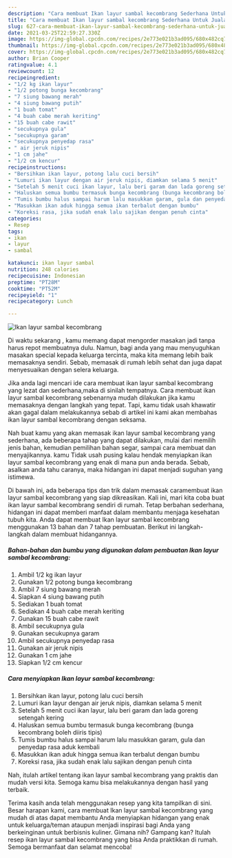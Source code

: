 ```yaml
---
description: "Cara membuat Ikan layur sambal kecombrang Sederhana Untuk Jualan"
title: "Cara membuat Ikan layur sambal kecombrang Sederhana Untuk Jualan"
slug: 627-cara-membuat-ikan-layur-sambal-kecombrang-sederhana-untuk-jualan
date: 2021-03-25T22:59:27.330Z
image: https://img-global.cpcdn.com/recipes/2e773e021b3ad095/680x482cq70/ikan-layur-sambal-kecombrang-foto-resep-utama.jpg
thumbnail: https://img-global.cpcdn.com/recipes/2e773e021b3ad095/680x482cq70/ikan-layur-sambal-kecombrang-foto-resep-utama.jpg
cover: https://img-global.cpcdn.com/recipes/2e773e021b3ad095/680x482cq70/ikan-layur-sambal-kecombrang-foto-resep-utama.jpg
author: Brian Cooper
ratingvalue: 4.1
reviewcount: 12
recipeingredient:
- "1/2 kg ikan layur"
- "1/2 potong bunga kecombrang"
- "7 siung bawang merah"
- "4 siung bawang putih"
- "1 buah tomat"
- "4 buah cabe merah keriting"
- "15 buah cabe rawit"
- "secukupnya gula"
- "secukupnya garam"
- "secukupnya penyedap rasa"
- " air jeruk nipis"
- "1 cm jahe"
- "1/2 cm kencur"
recipeinstructions:
- "Bersihkan ikan layur, potong lalu cuci bersih"
- "Lumuri ikan layur dengan air jeruk nipis, diamkan selama 5 menit"
- "Setelah 5 menit cuci ikan layur, lalu beri garam dan lada goreng setengah kering"
- "Haluskan semua bumbu termasuk bunga kecombrang (bunga kecombrang boleh diiris tipis)"
- "Tumis bumbu halus sampai harum lalu masukkan garam, gula dan penyedap rasa aduk kembali"
- "Masukkan ikan aduk hingga semua ikan terbalut dengan bumbu"
- "Koreksi rasa, jika sudah enak lalu sajikan dengan penuh cinta"
categories:
- Resep
tags:
- ikan
- layur
- sambal

katakunci: ikan layur sambal 
nutrition: 248 calories
recipecuisine: Indonesian
preptime: "PT28M"
cooktime: "PT52M"
recipeyield: "1"
recipecategory: Lunch

---
```



![Ikan layur sambal kecombrang](https://img-global.cpcdn.com/recipes/2e773e021b3ad095/680x482cq70/ikan-layur-sambal-kecombrang-foto-resep-utama.jpg)

Di waktu  sekarang , kamu memang dapat mengorder masakan jadi tanpa harus repot membuatnya dulu. Namun, bagi anda yang mau menyuguhkan masakan special kepada keluarga tercinta, maka kita memang lebih baik memasaknya sendiri. Sebab, memasak di rumah lebih sehat dan juga dapat menyesuaikan dengan selera keluarga.

Jika anda lagi mencari ide cara membuat ikan layur sambal kecombrang yang lezat dan sederhana,maka di sinilah tempatnya. Cara membuat ikan layur sambal kecombrang  sebenarnya mudah dilakukan jika kamu memasaknya dengan langkah yang tepat. Tapi, kamu tidak usah khawatir akan gagal dalam melakukannya 
sebab di artikel ini kami akan membahas ikan layur sambal kecombrang dengan seksama.  



Nah buat kamu yang akan memasak ikan layur sambal kecombrang yang sederhana, ada beberapa tahap yang dapat dilakukan, mulai dari memilih jenis bahan, kemudian pemilihan bahan segar, sampai cara membuat dan menyajikannya. kamu Tidak usah pusing kalau hendak menyiapkan ikan layur sambal kecombrang yang enak di mana pun anda berada. Sebab, asalkan anda  tahu caranya, maka hidangan ini dapat menjadi suguhan yang istimewa.

Di bawah ini, ada beberapa tips dan trik dalam memasak caramembuat ikan layur sambal kecombrang yang siap dikreasikan. Kali ini, mari kita coba buat ikan layur sambal kecombrang sendiri di rumah. Tetap berbahan sederhana, hidangan ini dapat memberi manfaat dalam membantu menjaga kesehatan tubuh kita. Anda dapat membuat Ikan layur sambal kecombrang menggunakan 13 bahan dan 7 tahap pembuatan. Berikut ini langkah-langkah dalam membuat hidangannya.

<!--inarticleads1-->

##### Bahan-bahan dan bumbu yang digunakan dalam pembuatan Ikan layur sambal kecombrang:

1. Ambil 1/2 kg ikan layur
1. Gunakan 1/2 potong bunga kecombrang
1. Ambil 7 siung bawang merah
1. Siapkan 4 siung bawang putih
1. Sediakan 1 buah tomat
1. Sediakan 4 buah cabe merah keriting
1. Gunakan 15 buah cabe rawit
1. Ambil secukupnya gula
1. Gunakan secukupnya garam
1. Ambil secukupnya penyedap rasa
1. Gunakan  air jeruk nipis
1. Gunakan 1 cm jahe
1. Siapkan 1/2 cm kencur




<!--inarticleads2-->

##### Cara menyiapkan Ikan layur sambal kecombrang:

1. Bersihkan ikan layur, potong lalu cuci bersih
1. Lumuri ikan layur dengan air jeruk nipis, diamkan selama 5 menit
1. Setelah 5 menit cuci ikan layur, lalu beri garam dan lada goreng setengah kering
1. Haluskan semua bumbu termasuk bunga kecombrang (bunga kecombrang boleh diiris tipis)
1. Tumis bumbu halus sampai harum lalu masukkan garam, gula dan penyedap rasa aduk kembali
1. Masukkan ikan aduk hingga semua ikan terbalut dengan bumbu
1. Koreksi rasa, jika sudah enak lalu sajikan dengan penuh cinta




Nah, itulah artikel tentang  ikan layur sambal kecombrang  yang praktis dan mudah versi kita. Semoga kamu bisa melakukannya dengan hasil yang terbaik. 

Terima kasih anda telah menggunakan resep yang kita tampilkan di sini. Besar harapan kami, cara membuat  Ikan layur sambal kecombrang yang mudah di atas dapat membantu Anda menyiapkan hidangan yang enak untuk keluarga/teman ataupun menjadi inspirasi bagi Anda yang berkeinginan untuk berbisnis kuliner. Gimana nih? Gampang kan? Itulah resep ikan layur sambal kecombrang yang bisa Anda praktikkan di rumah. Semoga bermanfaat dan selamat mencoba!


